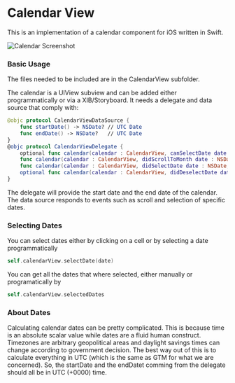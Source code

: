 # Calendar View #

This is an implementation of a calendar component for iOS written in Swift.

![Calendar Screenshot](http://s15.postimg.org/b2hmailwr/Screen_Shot_2016_04_11_at_15_52_16_2.png)

### Basic Usage

The files needed to be included are in the CalendarView subfolder. 

The calendar is a UIView subview and can be added either programmatically or via a XIB/Storyboard. It needs a delegate and data source that comply with: 

```Swift
@objc protocol CalendarViewDataSource {
    func startDate() -> NSDate? // UTC Date
    func endDate() -> NSDate?   // UTC Date
}
@objc protocol CalendarViewDelegate {
    optional func calendar(calendar : CalendarView, canSelectDate date : NSDate) -> Bool
    func calendar(calendar : CalendarView, didScrollToMonth date : NSDate) -> Void
    func calendar(calendar : CalendarView, didSelectDate date : NSDate, withEvents events: [EKEvent]) -> Void
    optional func calendar(calendar : CalendarView, didDeselectDate date : NSDate) -> Void
}
```

The delegate will provide the start date and the end date of the calendar. The data source responds to events such as scroll and selection of specific dates.

### Selecting Dates

You can select dates either by clicking on a cell or by selecting a date programmatically

```Swift
self.calendarView.selectDate(date)
```

You can get all the dates that where selected, either manually or programatically by 

```Swift
self.calendarView.selectedDates
```

### About Dates

Calculating calendar dates can be pretty complicated. This is because time is an absolute scalar value while dates are a fluid human construct. Timezones are arbitrary geopolitical areas and daylight savings times can change according to government decision. The best way out of this is to calculate everything in UTC (which is the same as GTM for what we are concerned). So, the startDate and the endDatet comming from the delegate should all be in UTC (+0000) time.
